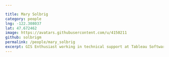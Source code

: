 ```yaml
---

title: Mary Solbrig
category: people
lng: -122.308037
lat: 47.672462
image: https://avatars.githubusercontent.com/u/4150211
github: solbrigm
permalink: /people/mary_solbrig
excerpt: GIS Enthusiast working in technical support at Tableau Software
---
```

